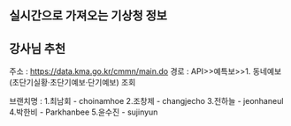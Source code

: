 ## 실시간으로 가져오는 기상청 정보
## 강사님 추천
주소 : https://data.kma.go.kr/cmmn/main.do
경로 : API>>예특보>>1. 동네예보(초단기실황·초단기예보·단기예보) 조회

브랜치명 : 
1.최남회 - choinamhoe
2.조창제 - changjecho
3.전하늘 - jeonhaneul
4.박한비 - Parkhanbee
5.윤수진 - sujinyun